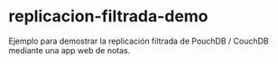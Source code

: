 # replicacion-filtrada-demo
Ejemplo para demostrar la replicación filtrada de PouchDB / CouchDB mediante una app web de notas.
